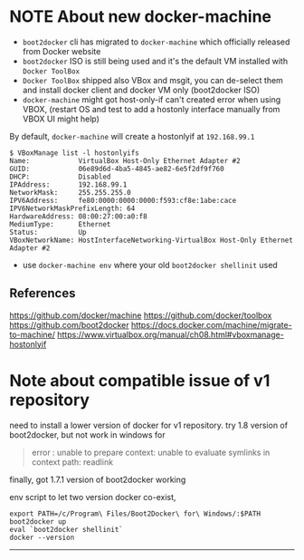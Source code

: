 NOTE About new docker-machine
=============================

* `boot2docker` cli has migrated to `docker-machine` which officially released from Docker website  
* `boot2docker` ISO is still being used and it's the default VM installed with `Docker ToolBox`
* `Docker ToolBox` shipped also VBox and msgit, you can de-select them and install docker client and docker VM only (boot2docker ISO)
* `docker-machine` might got host-only-if can't created error when using VBOX, (restart OS and test to add a hostonly interface manually from VBOX UI might help)

By default, `docker-machine` will create a hostonlyif at `192.168.99.1`
```
$ VBoxManage list -l hostonlyifs
Name:            VirtualBox Host-Only Ethernet Adapter #2
GUID:            06e89d6d-4ba5-4845-ae82-6e5f2df9f760
DHCP:            Disabled
IPAddress:       192.168.99.1
NetworkMask:     255.255.255.0
IPV6Address:     fe80:0000:0000:0000:f593:cf8e:1abe:cace
IPV6NetworkMaskPrefixLength: 64
HardwareAddress: 08:00:27:00:a0:f8
MediumType:      Ethernet
Status:          Up
VBoxNetworkName: HostInterfaceNetworking-VirtualBox Host-Only Ethernet Adapter #2
```

* use `docker-machine env` where your old `boot2docker shellinit` used

References
----------
https://github.com/docker/machine
https://github.com/docker/toolbox
https://github.com/boot2docker
https://docs.docker.com/machine/migrate-to-machine/
https://www.virtualbox.org/manual/ch08.html#vboxmanage-hostonlyif


Note about compatible issue of v1 repository
============================================

need to install a lower version of docker for v1 repository.
try 1.8 version of boot2docker, but not work in windows for
> error : unable to prepare context: unable to evaluate symlinks in context path: readlink

finally, got 1.7.1 version of boot2docker working

env script to let two version docker co-exist,

```
export PATH=/c/Program\ Files/Boot2Docker\ for\ Windows/:$PATH
boot2docker up
eval `boot2docker shellinit`
docker --version
```
--------------------------------------------
